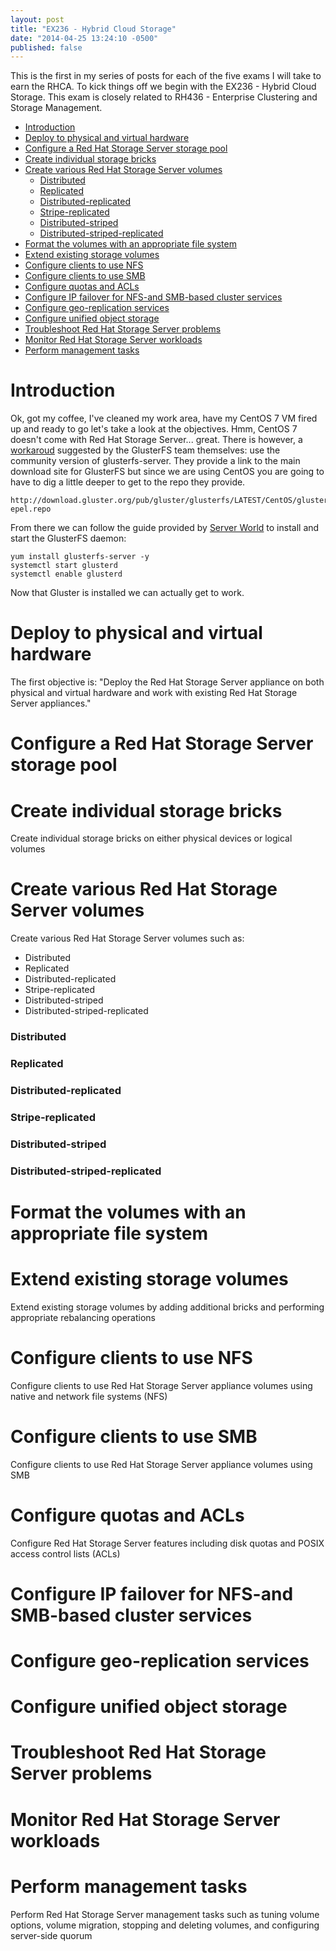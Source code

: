```yaml
---
layout: post
title: "EX236 - Hybrid Cloud Storage"
date: "2014-04-25 13:24:10 -0500"
published: false
---
```


This is the first in my series of posts for each of the five exams I will take to earn the RHCA. To kick things off we begin with the EX236 - Hybrid Cloud Storage. This exam is closely related to RH436 - Enterprise Clustering and Storage Management.

* [Introduction](#intro)
* [Deploy to physical and virtual hardware](#obj1)
* [Configure a Red Hat Storage Server storage pool](#obj2)
* [Create individual storage bricks](#obj3)
* [Create various Red Hat Storage Server volumes](#obj4)
    * [Distributed](#obj4-1)
    * [Replicated](#obj4-2)
    * [Distributed-replicated](#obj4-3)
    * [Stripe-replicated](#obj4-4)
    * [Distributed-striped](#obj4-5)
    * [Distributed-striped-replicated](#obj4-6)
* [Format the volumes with an appropriate file system](#obj5)
* [Extend existing storage volumes](#obj6)
* [Configure clients to use NFS](#obj7)
* [Configure clients to use SMB](#obj8)
* [Configure quotas and ACLs](#obj9)
* [Configure IP failover for NFS-and SMB-based cluster services](#obj10)
* [Configure geo-replication services](#obj11)
* [Configure unified object storage](#obj12)
* [Troubleshoot Red Hat Storage Server problems](#obj13)
* [Monitor Red Hat Storage Server workloads](#obj14)
* [Perform management tasks](#obj15)

# Introduction<a name="intro"></a>

Ok, got my coffee, I've cleaned my work area, have my CentOS 7 VM fired up and ready to go let's take a look at the objectives. Hmm, CentOS 7 doesn't come with Red Hat Storage Server... great. There is however, a [workaroud][1] suggested by the GlusterFS team themselves: use the community version of glusterfs-server. They provide a link to the main download site for GlusterFS but since we are using CentOS you are going to have to dig a little deeper to get to the repo they provide.

    http://download.gluster.org/pub/gluster/glusterfs/LATEST/CentOS/glusterfs-epel.repo

From there we can follow the guide provided by [Server World][2] to install and start the GlusterFS daemon:

    yum install glusterfs-server -y
    systemctl start glusterd
    systemctl enable glusterd

Now that Gluster is installed we can actually get to work.

# Deploy to physical and virtual hardware <a name="obj1"></a>

The first objective is: "Deploy the Red Hat Storage Server appliance on both physical and virtual hardware and work with existing Red Hat Storage Server appliances."

# Configure a Red Hat Storage Server storage pool<a name="obj2"></a>

# Create individual storage bricks<a name="obj3"></a>

Create individual storage bricks on either physical devices or logical volumes

# Create various Red Hat Storage Server volumes<a name="obj4"></a>

Create various Red Hat Storage Server volumes such as:
* Distributed
* Replicated
* Distributed-replicated
* Stripe-replicated
* Distributed-striped 
* Distributed-striped-replicated

### Distributed<a name="obj4-1"></a>
### Replicated<a name="obj4-2"></a>
### Distributed-replicated<a name="obj4-3"></a>
### Stripe-replicated<a name="obj4-4"></a>
### Distributed-striped<a name="obj4-5"></a>
### Distributed-striped-replicated<a name="obj4-6"></a>

# Format the volumes with an appropriate file system<a name="obj5"></a>

# Extend existing storage volumes<a name="obj6"></a>
Extend existing storage volumes by adding additional bricks and performing appropriate rebalancing operations

# Configure clients to use NFS<a name="obj7"></a>
Configure clients to use Red Hat Storage Server appliance volumes using native and network file systems (NFS)

# Configure clients to use SMB<a name="obj8"></a>
Configure clients to use Red Hat Storage Server appliance volumes using SMB

# Configure quotas and ACLs<a name="obj9"></a>
Configure Red Hat Storage Server features including disk quotas and POSIX access control lists (ACLs)

# Configure IP failover for NFS-and SMB-based cluster services<a name="obj10"></a>

# Configure geo-replication services<a name="obj11"></a>

# Configure unified object storage<a name="obj12"></a>

# Troubleshoot Red Hat Storage Server problems<a name="obj13"></a>

# Monitor Red Hat Storage Server workloads<a name="obj14"></a>

# Perform management tasks<a name="obj15"></a>
Perform Red Hat Storage Server management tasks such as tuning volume options, volume migration, stopping and deleting volumes, and configuring server-side quorum

[1]: http://blog.gluster.org/2014/07/wait-what-no-glusterfs-server-in-centos-7/
[2]: http://www.server-world.info/en/note?os=CentOS_7&p=glusterfs